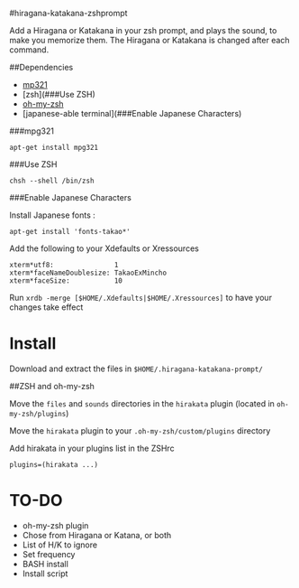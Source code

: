 #hiragana-katakana-zshprompt

Add a Hiragana or Katakana in your zsh prompt, and plays the sound, to make you memorize them.
The Hiragana or Katakana is changed after each command.


##Dependencies
 * [mp321](###mpg321)
 * [zsh](###Use ZSH)
 * [oh-my-zsh](https://github.com/robbyrussell/oh-my-zsh)
 * [japanese-able terminal](###Enable Japanese Characters)


###mpg321

`apt-get install mpg321`

###Use ZSH

`chsh --shell /bin/zsh`

###Enable Japanese Characters

Install Japanese fonts :

`apt-get install 'fonts-takao*'`

Add the following to your Xdefaults or Xressources

```
xterm*utf8:               1
xterm*faceNameDoublesize: TakaoExMincho
xterm*faceSize:           10
```

Run `xrdb -merge [$HOME/.Xdefaults|$HOME/.Xressources]` to have your changes take effect

# Install

Download and extract the files in `$HOME/.hiragana-katakana-prompt/`

##ZSH and oh-my-zsh

Move the `files` and `sounds` directories in the `hirakata` plugin (located in `oh-my-zsh/plugins`)

Move the `hirakata` plugin to your `.oh-my-zsh/custom/plugins` directory

Add hirakata in your plugins list in the ZSHrc
```shell
plugins=(hirakata ...)
```



# TO-DO
 * oh-my-zsh plugin
 * Chose from Hiragana or Katana, or both
 * List of H/K to ignore
 * Set frequency
 * BASH install
 * Install script
